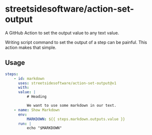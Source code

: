 # streetsidesoftware/action-set-output

A GitHub Action to set the output value to any text value.

Writing script command to set the output of a step can be painful.
This action makes that simple.

## Usage

```yaml
steps:
    - id: markdown
      uses: streetsidesoftware/action-set-output@v1
      with:
      value: |
          # Heading

          We want to use some markdown in our text.
    - name: Show Markdown
      env:
          MARKDOWN: ${{ steps.markdown.outputs.value }}
      run: |
          echo "$MARKDOWN"
```
